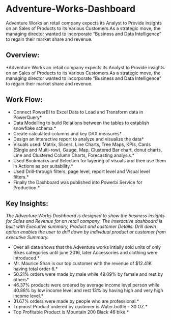 # Adventure-Works-Dashboard
Adventure Works an retail company expects its Analyst to Provide insights on an Sales of Products to its Various Customers.As a strategic move, the managing director wanted to incorporate “Business and Data Intelligence” to regain their market share and revenue.
## Overview:
*Adventure Works an retail company expects its Analyst to Provide insights on an Sales of Products to its Various Customers.As a strategic move, the managing director wanted to incorporate “Business and Data Intelligence” to regain their market share and revenue.

## Work Flow:
* Connect PowerBI to Excel Data to Load and Transform data in PowerQuery*
* Data Modelling to build Relations between the tables to establish snowflake schema.*
* Create calculated columns and key DAX measures*
* Design an interactive report to analyze and visualize the data*
* Visuals used: Matrix, Slicers, Line Charts, Tree Maps, KPIs, Cards (Single and Multi-row), Gauge, Map, Clustered Bar chart, donut charts, Line and Clustered Column Charts, Forecasting analysis.*
* Used Bookmarks and Selection for layering of visuals and then use them in Actions as per suitability.*
* Used Drill-through filters, page level, report level and Visual level filters.*
* Finally the Dashboard was published into Powerbi Service for Production.*

## Key Insights:
*The Adventure Works Dashboard is designed to show the business insights for Sales and Revenue for an retail company. The interactive dashboard is built with Executive summary, Product and customer Details. Drill down option enables the user to drill down by individual product or customer from executive Summary.*

* Over all data shows that the Adventure works intially sold units of only Bikes categories until june 2016, later Accessories and clothing were introduced.*
* Mr. Maurice Shan is our top customer with the revenue of $12.41K having total order 6.*
* 50.21% orders were made by male while 49.09% by female and rest by others*
* 46.37% products were ordered by average income level person while 40.88% by low income level and rest 13% by having high and very high income level.*
* 31.67% orders were made by people who are professional.*
* Topmost Product ordered by customer is Water bottle – 30 OZ.*
* Top Profitable Product is Mountain 200 Black  46 bike.*
